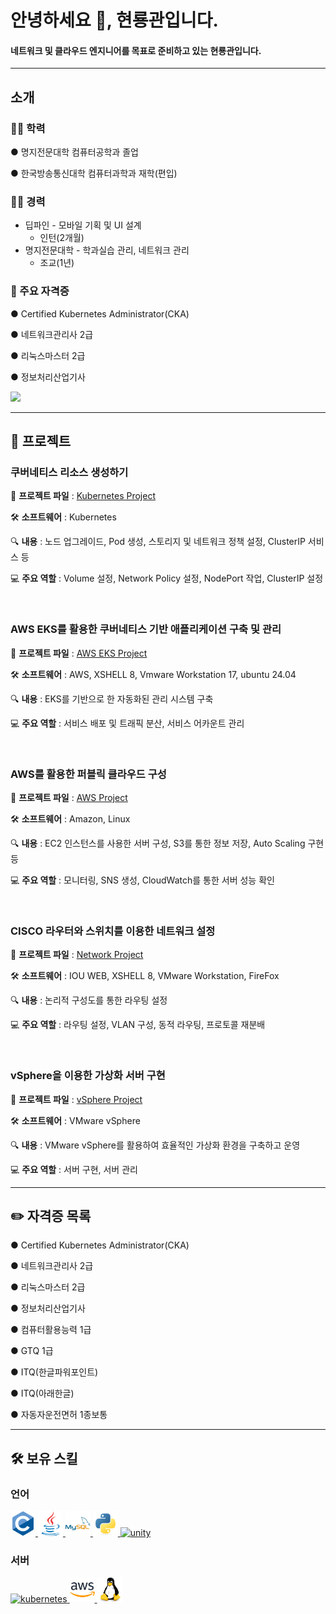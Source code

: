 # 안녕하세요 👋, 현룡관입니다.
#### 네트워크 및 클라우드 엔지니어를 목표로 준비하고 있는 현룡관입니다.

---

## 소개
### 👨‍🎓 학력
● 명지전문대학 컴퓨터공학과 졸업</p>
● 한국방송통신대학 컴퓨터과학과 재학(편입)

### 👨‍💼 경력
* 딥파인 - 모바일 기획 및 UI 설계
    * 인턴(2개월)
* 명지전문대학 - 학과실습 관리, 네트워크 관리
    * 조교(1년)

### 📝 주요 자격증
● Certified Kubernetes Administrator(CKA)</P>
● 네트워크관리사 2급</P>
● 리눅스마스터 2급</P>
● 정보처리산업기사
<p align="left"> <img src="https://github.com/user-attachments/assets/e90fb8da-b098-4763-8671-ead58001203f" width="150" height="auto">

---

## 📁 프로젝트

### 쿠버네티스 리소스 생성하기
  📄 **프로젝트 파일** : [Kubernetes Project](https://github.com/RyongKwan/HyunRK-Profile/blob/7823555636890896d4461db3e750ddb2ddb95aed/Kuernetes%20Project.pdf)</p>
  🛠️ **소프트웨어** : Kubernetes</p>
  🔍 **내용** : 노드 업그레이드, Pod 생성, 스토리지 및 네트워크 정책 설정, ClusterIP 서비스 등</p>
  💻 **주요 역할** : Volume 설정, Network Policy 설정, NodePort 작업, ClusterIP 설정

<br>

### AWS EKS를 활용한 쿠버네티스 기반 애플리케이션 구축 및 관리
  📄 **프로젝트 파일** : [AWS EKS Project](https://github.com/RyongKwan/HyunRK-Profile/blob/7823555636890896d4461db3e750ddb2ddb95aed/AWS%20EKS%20Project.pdf)</p>
  🛠️ **소프트웨어** : AWS, XSHELL 8, Vmware Workstation 17, ubuntu 24.04</p>
  🔍 **내용** : EKS를 기반으로 한 자동화된 관리 시스템 구축</p>
  💻 **주요 역할** : 서비스 배포 및 트래픽 분산, 서비스 어카운트 관리

<br>

### AWS를 활용한 퍼블릭 클라우드 구성
📄 **프로젝트 파일** : [AWS Project](https://github.com/RyongKwan/HyunRK-Profile/blob/aa867b9743ed4f97706170ea9fcb00749967210d/Network%20Project.pdf)</p>
🛠️ **소프트웨어** : Amazon, Linux</p>
🔍 **내용** : EC2 인스턴스를 사용한 서버 구성, S3를 통한 정보 저장, Auto Scaling 구현 등</p>
💻 **주요 역할** : 모니터링, SNS 생성, CloudWatch를 통한 서버 성능 확인

<br>

### CISCO 라우터와 스위치를 이용한 네트워크 설정
📄 **프로젝트 파일** : [Network Project](https://github.com/RyongKwan/HyunRK-Profile/blob/aa867b9743ed4f97706170ea9fcb00749967210d/Network%20Project.pdf)</p>
🛠️ **소프트웨어** : IOU WEB, XSHELL 8, VMware Workstation, FireFox</p>
🔍 **내용** : 논리적 구성도를 통한 라우팅 설정</p>
💻 **주요 역할** : 라우팅 설정, VLAN 구성, 동적 라우팅, 프로토콜 재분배

<br>

### vSphere을 이용한 가상화 서버 구현
📄 **프로젝트 파일** : [vSphere Project](https://github.com/RyongKwan/HyunRK-Profile/blob/e6ac1205e45fd41d842b7ca4a7b3b7ac17e5eda9/vSphere%20Project.pdf)</p>
🛠️ **소프트웨어** : VMware vSphere</p>
🔍 **내용** : VMware vSphere를 활용하여 효율적인 가상화 환경을 구축하고 운영</p>
💻 **주요 역할** : 서버 구현, 서버 관리

---

## ✏️ 자격증 목록
● Certified Kubernetes Administrator(CKA)</P>
● 네트워크관리사 2급</P>
● 리눅스마스터 2급</p>
● 정보처리산업기사</P>
● 컴퓨터활용능력 1급</P>
● GTQ 1급</P>
● ITQ(한글파워포인트)</P>
● ITQ(아래한글)</p>
● 자동자운전면허 1종보통</P>

---

## 🛠️ 보유 스킬
### 언어
<p align="left"> <a href="https://www.cprogramming.com/" target="_blank" rel="noreferrer"> <img src="https://raw.githubusercontent.com/devicons/devicon/master/icons/c/c-original.svg" alt="c" width="40" height="40"/> </a> <a href="https://www.java.com" target="_blank" rel="noreferrer"> <img src="https://raw.githubusercontent.com/devicons/devicon/master/icons/java/java-original.svg" alt="java" width="40" height="40"/> </a> <a href="https://www.mysql.com/" target="_blank" rel="noreferrer"> <img src="https://raw.githubusercontent.com/devicons/devicon/master/icons/mysql/mysql-original-wordmark.svg" alt="mysql" width="40" height="40"/> </a> <a href="https://www.python.org" target="_blank" rel="noreferrer"> <img src="https://raw.githubusercontent.com/devicons/devicon/master/icons/python/python-original.svg" alt="python" width="40" height="40"/> </a> <a href="https://unity.com/" target="_blank" rel="noreferrer"> <img src="https://www.vectorlogo.zone/logos/unity3d/unity3d-icon.svg" alt="unity" width="40" height="40"/> </a> </p>

### 서버
<p align="left"> <a href="https://kubernetes.io" target="_blank" rel="noreferrer"> <img src="https://www.vectorlogo.zone/logos/kubernetes/kubernetes-icon.svg" alt="kubernetes" width="40" height="40"/> </a> <a href="https://aws.amazon.com" target="_blank" rel="noreferrer"> <img src="https://raw.githubusercontent.com/devicons/devicon/master/icons/amazonwebservices/amazonwebservices-original-wordmark.svg" alt="aws" width="40" height="40"/> </a> <a href="https://www.linux.org/" target="_blank" rel="noreferrer"> <img src="https://raw.githubusercontent.com/devicons/devicon/master/icons/linux/linux-original.svg" alt="linux" width="40" height="40"/> </a> </p>
